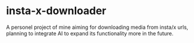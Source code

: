 # insta-x-downloader
A personel project of mine aiming for downloading media from insta/x urls, planning to integrate AI to expand its functionality more in the future.
